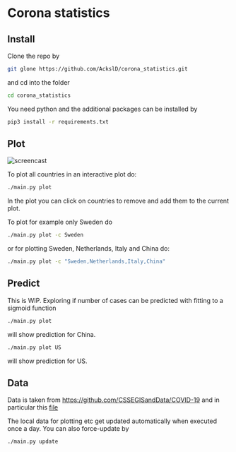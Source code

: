 # Corona statistics

## Install
Clone the repo by
```sh
git glone https://github.com/AckslD/corona_statistics.git
```
and cd into the folder
```sh
cd corona_statistics
```

You need python and the additional packages can be installed by
```sh
pip3 install -r requirements.txt
```

## Plot
![screencast](img/corona_plot.gif)

To plot all countries in an interactive plot do:
```sh
./main.py plot
```
In the plot you can click on countries to remove and add them to the current plot.

To plot for example only Sweden do
```sh
./main.py plot -c Sweden
```
or for plotting Sweden, Netherlands, Italy and China do:
```sh
./main.py plot -c "Sweden,Netherlands,Italy,China"
```

## Predict
This is WIP. Exploring if number of cases can be predicted with fitting to a sigmoid function
```sh
./main.py plot
```
will show prediction for China.

```sh
./main.py plot US
```
will show prediction for US.

## Data
Data is taken from https://github.com/CSSEGISandData/COVID-19 and in particular this [file](https://github.com/CSSEGISandData/COVID-19/blob/master/csse_covid_19_data/csse_covid_19_time_series/time_series_covid19_confirmed_global.csv)

The local data for plotting etc get updated automatically when executed once a day. You can also force-update by
```sh
./main.py update
```
